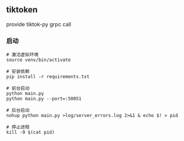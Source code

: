 ## tiktoken
provide tiktok-py grpc call


### 启动

```shell
# 激活虚拟环境
source venv/bin/activate

# 安装依赖
pip install -r requirements.txt

# 前台启动
python main.py
python main.py --port=:50051

# 后台启动
nohup python main.py >log/server_errors.log 2>&1 & echo $! > pid

# 停止进程
kill -9 $(cat pid)
```